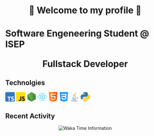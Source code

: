 # <p align="center">👋 Welcome to my profile 👋</p>

# <p align=center> <p>Software Engeneering Student @ ISEP</p><p align=center>Fullstack Developer</p></p>

## Technolgies

<p>
<img src="assets/typescript.png" width="30px"/>
<img src="assets/js.png" width="30px"/>
<img src="assets/node-js.png" width="30px"/>
<img src="assets/react.svg" width="30px"/>
<img src="assets/html.png" width="30px"/>
<img src="assets/css-3.png" width="30px"/>
<img src="assets/java.png" width="30px"/>
<img src="assets/python.png" width="30px"/>
</p>

## Recent Activity

<p align=center>
  <img width="720px" heigth="420px" alt="Waka Time Information" src="https://wakatime.com/share/@87ea95bc-4096-4ce0-b224-a1c3db94fe85/09f47d63-3977-4f48-8f1e-8f597a109399.svg" />
</p>
